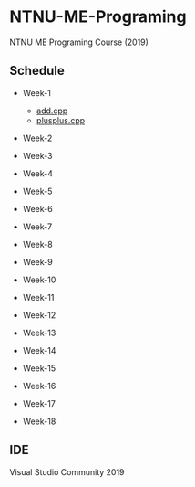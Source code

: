 # NTNU-ME-Programing
NTNU ME Programing Course (2019)

## Schedule
* Week-1 
 
  * [add.cpp](Week-1/YoutubeCourse/add.cpp)
  * [plusplus.cpp](Week-1/YoutubeCourse/plusplus.cpp)

* Week-2 

* Week-3

* Week-4

* Week-5

* Week-6

* Week-7

* Week-8

* Week-9

* Week-10

* Week-11

* Week-12

* Week-13

* Week-14

* Week-15

* Week-16

* Week-17

* Week-18

## IDE
Visual Studio Community 2019
